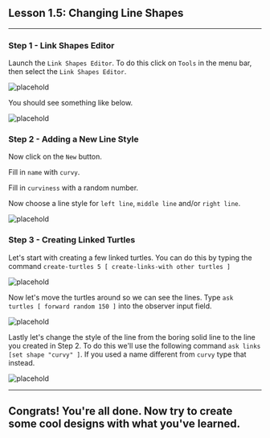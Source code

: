 ## Lesson 1.5: Changing Line Shapes
---

### Step 1 - Link Shapes Editor
Launch the `Link Shapes Editor`. To do this click on
`Tools` in the menu bar, then select the `Link Shapes Editor`.

![placehold](images/lesson1.5/tools-link-shapes-editor.png)

You should see something like below.

![placehold](images/lesson1.5/link-shape-editor.png)


### Step 2 - Adding a New Line Style

Now click on the `New` button.

Fill in `name` with `curvy`.

Fill in `curviness` with a random number.

Now choose a line style for `left line`, `middle line` and/or `right line`.

![placehold](images/lesson1.5/link-shape-new.png)

### Step 3 - Creating Linked Turtles

Let's start with creating a few linked turtles. You can do this by typing
the command `create-turtles 5 [ create-links-with other turtles ]`

![placehold](images/lesson1.5/turtles-1.png)

Now let's move the turtles around so we can see the lines. Type `ask turtles
[ forward random 150 ]` into the observer input field.

![placehold](images/lesson1.5/turtles-2.png)

Lastly let's change the style of the line from the boring solid line to the
line you created in Step 2. To do this we'll use the following command `ask
links [set shape "curvy" ]`. If you used a name different from `curvy` type that instead.

![placehold](images/lesson1.5/turtles-3.png)

----

## Congrats! You're all done. Now try to create some cool designs with what you've learned.

